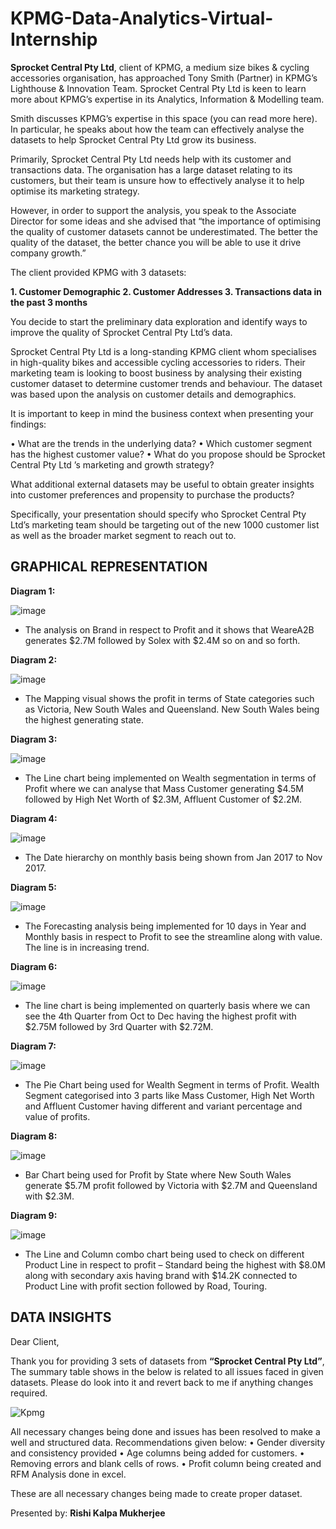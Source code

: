 # KPMG-Data-Analytics-Virtual-Internship

**Sprocket Central Pty Ltd**, client of KPMG, a medium size bikes & cycling accessories organisation, has approached Tony Smith (Partner) in KPMG’s Lighthouse & Innovation Team. Sprocket Central Pty Ltd is keen to learn more about KPMG’s expertise in its Analytics, Information & Modelling team. 

Smith discusses KPMG’s expertise in this space (you can read more here). In particular, he speaks about how the team can effectively analyse the datasets to help Sprocket Central Pty Ltd grow its business.

Primarily, Sprocket Central Pty Ltd needs help with its customer and transactions data. The organisation has a large dataset relating to its customers, but their team is unsure how to effectively analyse it to help optimise its marketing strategy. 

However, in order to support the analysis, you speak to the Associate Director for some ideas and she advised that “the importance of optimising the quality of customer datasets cannot be underestimated. The better the quality of the dataset, the better chance you will be able to use it drive company growth.”

The client provided KPMG with 3 datasets:

**1.	Customer Demographic 
2.	Customer Addresses
3.	Transactions data in the past 3 months**
   
You decide to start the preliminary data exploration and identify ways to improve the quality of Sprocket Central Pty Ltd’s data.

Sprocket Central Pty Ltd is a long-standing KPMG client whom specialises in high-quality bikes and accessible cycling accessories to riders. Their marketing team is looking to boost business by analysing their existing customer dataset to determine customer trends and behaviour. 
The dataset was based upon the analysis on customer details and demographics.

It is important to keep in mind the business context when presenting your findings:

•	What are the trends in the underlying data?
•	Which customer segment has the highest customer value?
•	What do you propose should be Sprocket Central Pty Ltd ’s marketing and growth strategy?

What additional external datasets may be useful to obtain greater insights into customer preferences and propensity to purchase the products?

Specifically, your presentation should specify who Sprocket Central Pty Ltd’s marketing team should be targeting out of the new 1000 customer list as well as the broader market segment to reach out to. 

## **GRAPHICAL REPRESENTATION**

 
**Diagram 1:** 

![image](https://github.com/Rishi-Kalpa/ECommerce-Sales-Analysis-Dashboard/assets/98646729/c201788b-5817-4e84-8508-4d833acf0952)
 -  The analysis on Brand in respect to Profit and it shows that WeareA2B generates $2.7M followed by Solex with $2.4M so on and so forth.


**Diagram 2:**

![image](https://github.com/Rishi-Kalpa/ECommerce-Sales-Analysis-Dashboard/assets/98646729/956aa4c8-97d4-4e28-8556-85e467bf9ee5)
 - The Mapping visual shows the profit in terms of State categories such as Victoria, New South Wales and Queensland. New South Wales being the highest generating state.


**Diagram 3:**

![image](https://github.com/Rishi-Kalpa/ECommerce-Sales-Analysis-Dashboard/assets/98646729/e93d9d4c-f7bb-4e0e-9341-469f1f879463)
 - The Line chart being implemented on Wealth segmentation in terms of Profit where we can analyse that Mass Customer generating $4.5M followed by High Net Worth of $2.3M, Affluent Customer of $2.2M.


**Diagram 4:**

![image](https://github.com/Rishi-Kalpa/ECommerce-Sales-Analysis-Dashboard/assets/98646729/2d142e3f-15c1-43ee-a8d4-04ec74eb45f8)
 - The Date hierarchy on monthly basis being shown from Jan 2017 to Nov 2017.


**Diagram 5:**

![image](https://github.com/Rishi-Kalpa/ECommerce-Sales-Analysis-Dashboard/assets/98646729/531c75ed-f22d-441a-9915-7bead9e4fe83)
 - The Forecasting analysis being implemented for 10 days in Year and Monthly basis in respect to Profit to see the streamline along with value. The line is in increasing trend.


**Diagram 6:**

![image](https://github.com/Rishi-Kalpa/ECommerce-Sales-Analysis-Dashboard/assets/98646729/9fc386b4-e885-43e2-9c8c-4234171d2034)
 - The line chart is being implemented on quarterly basis where we can see the 4th Quarter from Oct to Dec having the highest profit with $2.75M followed by 3rd Quarter with $2.72M.


**Diagram 7:**

![image](https://github.com/Rishi-Kalpa/ECommerce-Sales-Analysis-Dashboard/assets/98646729/7c1a0d79-c349-4561-b10a-8e4de3ad19bc)
 - The Pie Chart being used for Wealth Segment in terms of Profit. Wealth Segment categorised into 3 parts like Mass Customer, High Net Worth and Affluent Customer having different and variant percentage and value of profits.


**Diagram 8:**

![image](https://github.com/Rishi-Kalpa/ECommerce-Sales-Analysis-Dashboard/assets/98646729/3805db09-4cd8-4bb7-a8b0-e9b23c1a28f8)
 -  Bar Chart being used for Profit by State where New South Wales generate $5.7M profit followed by Victoria with $2.7M and Queensland with $2.3M.


**Diagram 9:**

![image](https://github.com/Rishi-Kalpa/ECommerce-Sales-Analysis-Dashboard/assets/98646729/0c175fca-8968-471d-a680-f4a808442958)
 - The Line and Column combo chart being used to check on different Product Line in respect to profit – Standard being the highest with $8.0M along with secondary axis having brand with $14.2K connected to Product Line with profit section followed by Road, Touring.


## DATA INSIGHTS

Dear Client,

Thank you for providing 3 sets of datasets from **“Sprocket Central Pty Ltd”**, The summary table shows in the below is related to all issues faced in given datasets. Please do look into it and revert back to me if anything changes required.

![Kpmg](https://github.com/Rishi-Kalpa/ECommerce-Sales-Analysis-Dashboard/assets/98646729/312d7431-a864-4292-9827-cf0571e00042)

All necessary changes being done and issues has been resolved to make a well and structured data.
Recommendations given below:
•	Gender diversity and consistency provided
•	Age columns being added for customers.
•	Removing errors and blank cells of rows.
•	Profit column being created and RFM Analysis done in excel.

These are all necessary changes being made to create proper dataset.




Presented by: 
**Rishi Kalpa Mukherjee**

